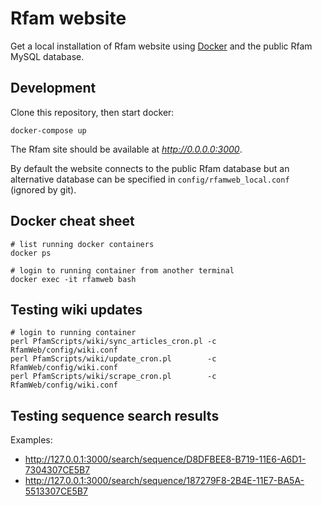 # Rfam website

Get a local installation of Rfam website using [Docker](https://www.docker.com/)
and the public Rfam MySQL database.

## Development

Clone this repository, then start docker:

```
docker-compose up
```

The Rfam site should be available at *http://0.0.0.0:3000*.

By default the website connects to the public Rfam database but an alternative
database can be specified in `config/rfamweb_local.conf` (ignored by git).

## Docker cheat sheet

```
# list running docker containers
docker ps

# login to running container from another terminal
docker exec -it rfamweb bash
```

## Testing wiki updates

```
# login to running container
perl PfamScripts/wiki/sync_articles_cron.pl -c RfamWeb/config/wiki.conf
perl PfamScripts/wiki/update_cron.pl        -c RfamWeb/config/wiki.conf
perl PfamScripts/wiki/scrape_cron.pl        -c RfamWeb/config/wiki.conf
```

## Testing sequence search results

Examples:

* http://127.0.0.1:3000/search/sequence/D8DFBEE8-B719-11E6-A6D1-7304307CE5B7
* http://127.0.0.1:3000/search/sequence/187279F8-2B4E-11E7-BA5A-5513307CE5B7
